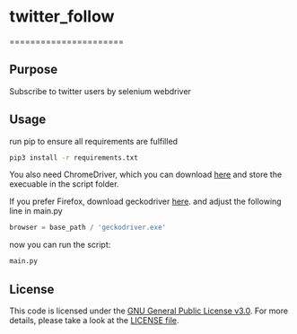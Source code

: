 # twitter_follow
======================

## Purpose
Subscribe to twitter users by selenium webdriver

## Usage
run pip to ensure all requirements are fulfilled
 
```bash
pip3 install -r requirements.txt
```

You also need ChromeDriver, which you can download [here](https://chromedriver.chromium.org/downloads) and store the execuable in the script folder.

If you prefer Firefox, download geckodriver [here](https://github.com/mozilla/geckodriver/releases).
and adjust the following line in main.py
```python
browser = base_path / 'geckodriver.exe'
```

now you can run the script:
```bash
main.py
```

## License
This code is licensed under the [GNU General Public License v3.0](https://choosealicense.com/licenses/gpl-3.0/). 
For more details, please take a look at the [LICENSE file](https://github.com/argv1/twitter_follow/blob/master/LICENSE).

